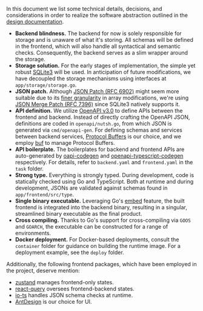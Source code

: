 In this document we list some technical details, decisions, and considerations in order to realize the software abstraction outlined in the [design documentation](/Contribution/Design).

- **Backend blindness.** The backend for now is solely responsible for storage and is unaware of what it's storing. All schemas will be defined in the frontend, which will also handle all syntactical and semantic checks. Consequently, the backend serves as a slim wrapper around the storage.
- **Storage solution.** For the early stages of implementation, the simple yet robust [SQLite3](https://www.sqlite.org/index.html) will be used. In anticipation of future modifications, we have decoupled the storage mechanisms using interfaces at `app/storage/storage.go`.
- **JSON patch.** Although [JSON Patch (RFC 6902)](https://www.rfc-editor.org/rfc/rfc6902) might seem more suitable due to its [finer granularity](https://erosb.github.io/post/json-patch-vs-merge-patch/) in array modifications, we're using [JSON Merge Patch (RFC 7396)](https://www.rfc-editor.org/rfc/rfc7396) since SQLite3 natively supports it.
- **API definition.** We utilize [OpenAPI v3.0](https://swagger.io/specification/) to define APIs between the frontend and backend. Instead of directly crafting the OpenAPI JSON, definitions are coded in `openapi/nutsh.go`, from which JSON is generated via `cmd/openapi-gen`. For defining schemas and services between backend services, [Protocol Buffers](https://protobuf.dev/) is our choice, and we employ [buf](https://buf.build/) to manage Protocol Buffers.
- **API boilerplate.** The boilerplates for backend and frontend APIs are auto-generated by [oapi-codegen](https://github.com/deepmap/oapi-codegen) and [openapi-typescript-codegen](https://github.com/ferdikoomen/openapi-typescript-codegen) respectively. For details, refer to `backend.yaml` and `frontend.yaml` in the `task` folder.
- **Strong type.** Everything is strongly typed. During development, code is statically checked using Go and TypeScript. Both at runtime and during development, JSONs are validated against schemas found in `app/frontend/src/type`.
- **Single binary executable.** Leveraging Go's [embed](https://pkg.go.dev/embed) feature, the built frontend is integrated into the backend binary, resulting in a singular, streamlined binary executable as the final product.
- **Cross compiling.** Thanks to Go's support for cross-compiling via `GOOS` and `GOARCH`, the executable can be constructed for a range of environments.
- **Docker deployment.** For Docker-based deployments, consult the `container` folder for guidance on building the runtime image. For a deployment example, see the `deploy` folder.

Additionally, the following frontend packages, which have been employed in the project, deserve mention:

- [zustand](https://github.com/pmndrs/zustand) manages frontend-only states.
- [react-query](https://github.com/TanStack/query) oversees frontend-backend states.
- [io-ts](https://github.com/gcanti/io-ts) handles JSON schema checks at runtime.
- [AntDesign](https://ant.design/) is our choice for UI.
